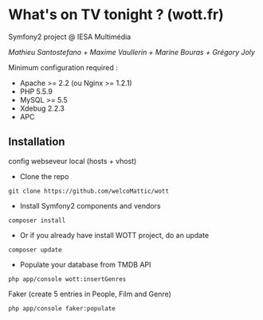 What's on TV tonight ? (wott.fr)
====

Symfony2 project @ IESA Multimédia

*Mathieu Santostefano + Maxime Vaullerin + Marine Bouras + Grégory Joly*

Minimum configuration required :

- Apache >= 2.2 (ou Nginx >= 1.2.1)
- PHP 5.5.9 
- MySQL >= 5.5
- Xdebug 2.2.3
- APC

## Installation

config webseveur local (hosts + vhost)

- Clone the repo 

```git clone https://github.com/welcoMattic/wott```

- Install Symfony2 components and vendors

```composer install```

- Or if you already have install WOTT project, do an update

```composer update```

- Populate your database from TMDB API

``` php app/console wott:insertGenres ```

Faker (create 5 entries in People, Film and Genre)

```php app/console faker:populate```

